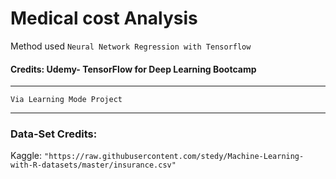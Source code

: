 # Medical cost Analysis
Method used ```Neural Network Regression with Tensorflow```
#### Credits: Udemy- TensorFlow for Deep Learning Bootcamp
***
```Via Learning Mode Project```
***
### Data-Set Credits:
Kaggle: ```"https://raw.githubusercontent.com/stedy/Machine-Learning-with-R-datasets/master/insurance.csv"```
